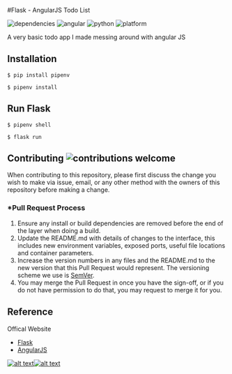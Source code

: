 #Flask - AngularJS Todo List

![dependencies](https://img.shields.io/hackage-deps/v/lens.svg)
![angular](https://img.shields.io/badge/angular-1.0.7-brightgreen.svg)
![python](https://img.shields.io/badge/python-2.7-brightgreen.svg)
![platform](https://img.shields.io/conda/pn/conda-forge/python.svg)

A very basic todo app I made messing around with angular JS

## Installation

```
$ pip install pipenv
```

```
$ pipenv install
```

## Run Flask

```
$ pipenv shell
```

```
$ flask run
```

## Contributing ![contributions welcome](https://img.shields.io/badge/contributions-welcome-brightgreen.svg?style=flat)

When contributing to this repository, please first discuss the change you wish to make via issue,
email, or any other method with the owners of this repository before making a change.

### *Pull Request Process

1. Ensure any install or build dependencies are removed before the end of the layer when doing a
   build.
2. Update the README.md with details of changes to the interface, this includes new environment
   variables, exposed ports, useful file locations and container parameters.
3. Increase the version numbers in any files and the README.md to the new version that this
   Pull Request would represent. The versioning scheme we use is [SemVer](http://semver.org/).
4. You may merge the Pull Request in once you have the sign-off, or if you
   do not have permission to do that, you may request to merge it for you.

## Reference

Offical Website

- [Flask](http://flask.pocoo.org/)
- [AngularJS](https://angularjs.org/)

[![alt text][1.1]][1][![alt text][2.1]][2]

[1.1]: http://i.imgur.com/P3YfQoD.png
[2.1]: http://i.imgur.com/0o48UoR.png
[1]: http://www.facebook.com/omkar.kirpan
[2]: http://www.github.com/omkarkirpan
